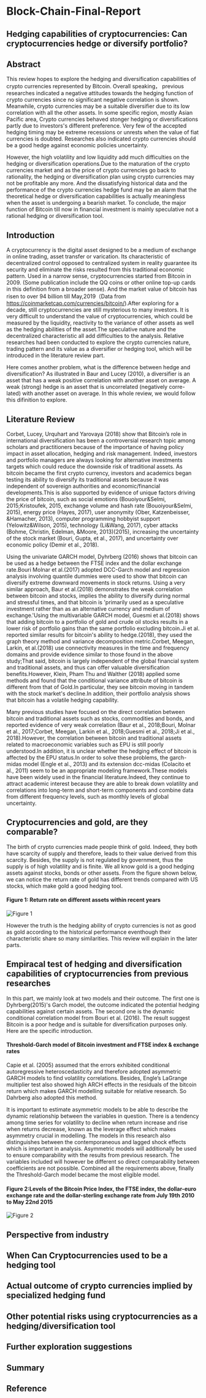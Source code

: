 # Block-Chain-Final-Report
## Hedging capabilities of cryptocurrencies: Can cryptocurrencies hedge or diversify portfolio?
## Abstract
This review hopes to explore the hedging and diversification capabilities of crypto currencies represented by Bitcoin. Overall speaking， previous researches indicated a negative attitudes towards the hedging function of crypto currencies since no significant negative correlation is shown. Meanwhile, crypto currencies may be a suitable diversifier due to its low correlation with all the other assets. In some specific region, mostly Asian Pacific area, Crypto currencies behaved stonger hedging or diversifications partly due to investors's different preference. Very few of the accepted hedging timing may be extreme recessions or unrests when the value of fiat currencies is doubted. Researches also indicated crypto currencies should be a good hedge against economic policies uncertainty. 

However, the high volatility and low liquidity add much difficulties on the hedging or diversification operations.Due to the maturation of the crypto currencies market and as the price of crypto currencies go back to rationality, the hedging or diversification plan using crypto currencies may not be profitable any more. And the dissatisfying historical data and the performance of the crypto currencies hedge fund may be an alarm that the theoretical hedge or diversification capabilities is actually meaningless when the asset is undergoing a bearish market. To conclude, the major function of Bitcoin till now in financial investment is mainly speculative not a rational hedging or diversification tool.
## Introduction
A cryptocurrency is the digital asset designed to be a medium of exchange in online trading, asset transfer or varication. Its characteristic of decentralized control opposed to centralized system in reality guarantee its security and eliminate the risks resulted from this traditional economic pattern. Used in a narrow sense, cryptocurrencies started from Bitcoin in 2009. (Some publication include the QQ coins or other online top-up cards in this definition from a broader sense). And the market value of bitcoin has risen to over 94 billion till May,2019（Data from https://coinmarketcap.com/currencies/bitcoin/).After exploring for a decade, still cryptocurrencies are still mysterious to many investors. It is very difficult to understand the value of cryptocurrencies, which could be measured by the liquidity, reactivity to the variance of other assets as well as the hedging abilities of the asset.The speculative nature and the decentralized characteristic all add difficulties to the analysis. Relative researches had been conducted to explore the crypto currencies nature, trading pattern and its value as a diversifier or hedging tool, which will be introduced in the literature review part.  

Here comes another problem, what is the difference between hedge and diversification? As illustrated in Baur and Lucey (2010), a diversifier is an asset that has a weak positive correlation with another asset on average. A weak (strong) hedge is an asset that is uncorrelated (negatively corre- lated) with another asset on average. In this whole review, we would follow this difinition to explore.
## Literature Review
Corbet, Lucey, Urquhart and Yarovaya (2018) show that Bitcoin’s role in international diversification has been a controversial research topic among scholars and practitioners because of the importance of having policy impact in asset allocation, hedging and risk management. Indeed, investors and portfolio managers are always looking for alternative investments targets which could reduce the downside risk of traditional assets. As bitcoin became the first crypto currency, investors and academics began testing its ability to diversify its traditional assets because it was independent of sovereign authorities and economic/financial developments.This is also supported by evidence of unique factors driving the price of bitcoin, such as social emotions (Bouoiyour&Selmi, 2015;Kristoufek, 2015, exchange volume and hash rate (Bouoiyour&Selmi, 2015), energy price (Hayes, 2017), user anonymity (Ober, Katzenbeisser, &Hamacher, 2013), computer programming hobbyist support (Yelowitz&Wilson, 2015), technology (Li&Wang, 2017), cyber attacks (Bohme, Christin, Edelman, &Moore, 2013)(2015), increasing the uncertainty of the stock market (Bouri, Gupta, et al., 2017), and uncertainty over economic policy (Demir et al., 2018).  

Using the univariate GARCH model, Dyhrberg (2016) shows that bitcoin can be used as a hedge between the FTSE index and the dollar exchange rate.Bouri Molnar et al.(2017) adopted DCC-Garch model and regression analysis involving quantile dummies were used to show that bitcoin can diversify extreme downward movements in stock returns. Using a very similar approach, Baur et al.(2018) demonstrates the weak correlation between bitcoin and stocks, implies the ability to diversify during normal and stressful times, and that bitcoin is 'primarily used as a speculative investment rather than as an alternative currency and medium of exchange.'Using the multivariable GARCH model, Guesmi et al.(2018) shows that adding bitcoin to a portfolio of gold and crude oil stocks results in a lower risk of portfolio gains than the same portfolio excluding bitcoin.Ji et al. reported similar results for bitcoin's ability to hedge.(2018), they used the graph theory method and variance decomposition metric.Corbet, Meegan, Larkin, et al.(2018) use connectivity measures in the time and frequency domains and provide evidence similar to those found in the above study;That said, bitcoin is largely independent of the global financial system and traditional assets, and thus can offer valuable diversification benefits.However, Klein, Pham Thu and Walther (2018) applied some methods and found that the conditional variance attribute of bitcoin is different from that of Gold.In particular, they see bitcoin moving in tandem with the stock market's decline.In addition, their portfolio analysis shows that bitcoin has a volatile hedging capability.  

Many previous studies have focused on the direct correlation between bitcoin and traditional assets such as stocks, commodities and bonds, and reported evidence of very weak correlation (Baur et al., 2018;Bouri, Molnar et al., 2017;Corbet, Meegan, Larkin et al., 2018;Guesmi et al., 2018;Ji et al., 2018).However, the correlation between bitcoin and traditional assets related to macroeconomic variables such as EPU is still poorly understood.In addition, it is unclear whether the hedging effect of bitcoin is affected by the EPU status.In order to solve these problems, the garch-midas model (Engle et al., 2013) and its extension dcc-midas (Colacito et al., 2011) seem to be an appropriate modeling framework.These models have been widely used in the financial literature.Indeed, they continue to attract academic interest because they are able to break down volatility and correlations into long-term and short-term components and combine data from different frequency levels, such as monthly levels of global uncertainty.

## Cryptocurrencies and gold, are they comparable?
The birth of crypto currencies made people think of gold. Indeed, they both have scarcity of supply and therefore, leads to their value derived from this scarcity. Besides, the supply is not regulated by government, thus the supply is of high volatility and is finite. 
We all know gold is a good hedging assets against stocks, bonds or other assets. From the figure shown below, we can notice the return rate of gold has different trends compared with US stocks, which make gold a good hedging tool.
#### Figure 1: Return rate on different assets within recent years
![Figure 1](https://github.com/ancherwang/Block-Chain-Final-Report/blob/master/1.Returns%20on%20different%20assets.png?raw=true)

However the truth is the hedging ability of crypto currencies is not as good as gold according to the historical performance eventhough their characteristic share so many similarities. This review will explain in the later parts.
## Empiracal test of hedging and diversification capabilities of cryptocurrencies from previous researches
In this part, we mainly look at two models and their outcome. The first one is Dyhrberg(2015)'s Garch model, the outcome indicated the potential hedging capabilities against certain assets. The second one is the dynamic conditional correlation model from Bouri et al. (2016). The result suggest Bitcoin is a poor hedge and is suitable for diversification purposes only. Here are the specific introduction.
#### Threshold-Garch model of Bitcoin investment and FTSE index & exchange rates
Capie et al. (2005) assumed that the errors exhibited conditional autoregressive heteroscedasticity and therefore adopted asymmetric GARCH models to find volatility correlations. Besides, Engle’s LaGrange multiplier test also showed high ARCH effects in the residuals of the bitcoin return which makes GARCH modelling suitable for relative research. So Dahrberg also adopted this method.

It is important to estimate asymmetric models to be able to describe the dynamic relationship between the variables in question. There is a tendency among time series for volatility to decline when return increase and rise when returns decrease, known as the leverage effect which makes asymmetry crucial in modelling. The models in this research also distinguishes between the contemporaneous and lagged shock effects which is important in analysis. Asymmetric models will additionally be used to ensure comparability with the results from previous research. The variables included will however be different so direct comparability between coefficients are not possible. Combined all the requirements above, finally the Threshold-Garch model became the most eligible model.
#### Figure 2:Levels of the Bitcoin Price Index, the FTSE index, the dollar-euro exchange rate and the dollar-sterling exchange rate from July 19th 2010 to May 22nd 2015
![Figure 2](https://github.com/ancherwang/Block-Chain-Final-Report/blob/master/2.%20Data%20from%20model%201.png?raw=true)

## Perspective from industry
## When Can Cryptocurrencies used to be a hedging tool
## Actual outcome of crypto currencies implied by specialized hedging fund
## Other potential risks using cryptocurrencies as a hedging/diversification tool
## Further exploration suggestions
## Summary
## Reference
